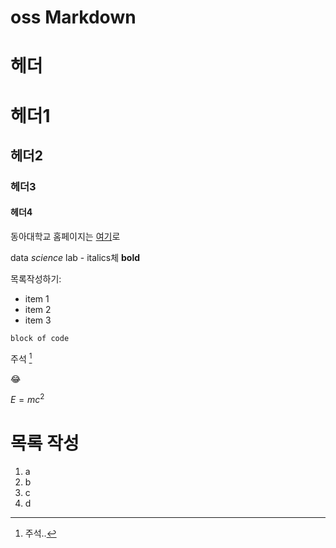 # oss Markdown

# 헤더
헤더1
============
## 헤더2
### 헤더3
#### 헤더4

동아대학교 홈페이지는 [여기](https://www.donga.ac.kr)로

data *science* lab - italics체
**bold**

목록작성하기:
- item 1
- item 2
- item 3

```
block of code
```

주석 [^1] 
[^1]:주석..

😂



$E =mc^2$

# 목록 작성
1. a
2. b
3. c
4. d
